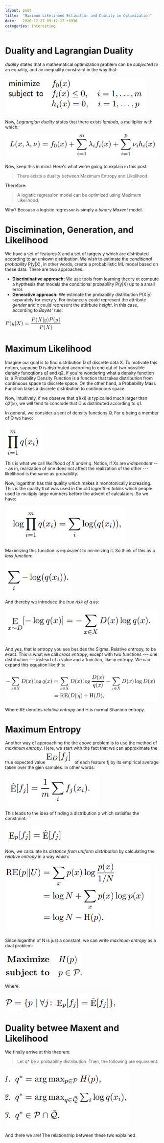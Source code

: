 ```yaml
---
layout: post
title:  "Maximum Likelihood Estimation and Duality in Optimization"
date:   2020-12-27 09:12:17 +0330
categories: interesting
---
```


# Duality and Lagrangian Duality

*duality* states that a mathematical optimization problem can be *subjected to* an equality, and an inequality constraint in the way that:

![Duality Optimization](/assets/latex/duality_opt.png)

Now, *Lagrangian duality* states that there exists *lambda*, a multiplier with which:

![Lagrangian Optimization](/assets/latex/lagmult.png)

Now, keep this in mind. Here's what we're going to explain in this post:


> There exists a duality between Maximum Entropy and Likelihood.

Therefore:

> A logistic regression model can be optimized using Maximum Likelihood.

Why? Because a logistic regressor is simply a *binary Maxent* model.


# Discimination, Generation, and Likelihood

We have a set of features X and a set of targets y which are distributed according to an unkown distribution. We wish to estimate the *conditional probability* P(y|X), in other words, create a probabilistic ML model based on these data. There are two approaches.

* **Discriminative approach:** We use tools from learning theory ot compute a hypthesis that models the conditional probability P(y|X) up to a small error.
* **Generative approach:** We estimate the probability distribution P(X|y) separately for every y. For instance y could represent the attribute *gender* and x could represent the attirbute *height*. In this case, according to *Bayes' rule*:


![Bayes' Rule](/assets/latex/bayesrule.gif)


# Maximum Likelihood

Imagine our goal is to find distribution D of discrete data X. To motivate this notion, suppose D is distributed according to one out of two possible density funcqtions q1 and q2. If you're wondering what a density function is, a Probability Density Function is a function that takes distribution from continuous space to discrete space. On the other hand, a Probability Mass Function takes a discrete distribution to continouous space. 

Now, intuitively, if we observe that q1(xi) is typicalled much larger than q2(xi), we will tend to conclude that D is distributed according to q1.

In general, we consider a sent of density functions Q. For q being a member of Q we have:


![Likelihood](/assets/latex/likelihood.png)

This is what we call *likelihood of X under q*. Notice, if Xs are *independent* --- as in, realization of one does not affect the realization of the other --- likelihood is the same as probability.

Now, logarithm has this quality which makes it monotonically increasing. This is the quality that was used in the old *logarithm tables* which people used to multiply large numbers before the advent of calculators. So we have:

![Log Likelihood](/assets/latex/log_likelihood.png)

Maximizing this function is equivalent to minimizing it. So think of this as a *loss function*:


![Likelihood Loss](/assets/latex/likelihood_loss.png)

And thereby we introduce the *true risk of q* as:

![True Risk](/assets/latex/true_risk.png)

And yes, that *is* entropy you see besides the Sigma. Relative entropy, to be exact. This is what we call *cross entropy*, except with two functions --- one distribution --- instead of a value and a function, like in entropy. We can expand this equation like this:

![Expansion](/assets/latex/ce_expansion.png)

Where RE denotes *relative entropy* and H is normal Shannon entropy.

# Maximum Entropy 

Another way of approaching the the above problem is to use the method of *maximum entropy*. Here, we start with the fact that we can approximate the true expected value ![Expected Value](/assets/latex/expected_value_fi.png) of each feature fj by its empirical average taken over the gien samples. In other words:

![True Expectation](/assets/latex/true_expectation.png)

This leads to the idea of finding a distribution p which satisifes the constraint:

![Expected Constraints](/assets/latex/expected_constraints.png)

Now, we calculate its *distance from uniform distribution* by calculating the *relative entropy* in a way which:


![Unifrom Entropy Distance](/assets/latex/relative_entropy_uniform.png)

Since logarithn of N is just a constant, we can write *maximum entropy* as a dual problem:

![Maximum Entropy](/assets/latex/max_ent.png)

Where:

![P](/assets/latex/p.png)

# Duality betwee Maxent and Likelihood

We finally arrive at this theorem:

> Let q* be a probability distribution. Then, the following are equivalent:

![Duality of Maxent](/assets/latex/duality_of_maxend.png)


And there we are! The relationship between these two explained. 









